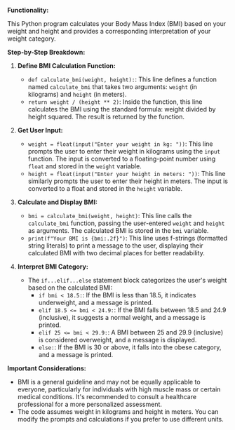 **Functionality:**

This Python program calculates your Body Mass Index (BMI) based on your weight and height and provides a corresponding interpretation of your weight category.

**Step-by-Step Breakdown:**

1. **Define BMI Calculation Function:**
   - `def calculate_bmi(weight, height):`: This line defines a function named `calculate_bmi` that takes two arguments: `weight` (in kilograms) and `height` (in meters).
   - `return weight / (height ** 2)`: Inside the function, this line calculates the BMI using the standard formula: weight divided by height squared. The result is returned by the function.

2. **Get User Input:**
   - `weight = float(input("Enter your weight in kg: "))`: This line prompts the user to enter their weight in kilograms using the `input` function. The input is converted to a floating-point number using `float` and stored in the `weight` variable.
   - `height = float(input("Enter your height in meters: "))`: This line similarly prompts the user to enter their height in meters. The input is converted to a float and stored in the `height` variable.

3. **Calculate and Display BMI:**
   - `bmi = calculate_bmi(weight, height)`: This line calls the `calculate_bmi` function, passing the user-entered `weight` and `height` as arguments. The calculated BMI is stored in the `bmi` variable.
   - `print(f"Your BMI is {bmi:.2f}")`: This line uses f-strings (formatted string literals) to print a message to the user, displaying their calculated BMI with two decimal places for better readability.

4. **Interpret BMI Category:**
   - The `if...elif...else` statement block categorizes the user's weight based on the calculated BMI:
     - `if bmi < 18.5:`: If the BMI is less than 18.5, it indicates underweight, and a message is printed.
     - `elif 18.5 <= bmi < 24.9:`: If the BMI falls between 18.5 and 24.9 (inclusive), it suggests a normal weight, and a message is printed.
     - `elif 25 <= bmi < 29.9:`: A BMI between 25 and 29.9 (inclusive) is considered overweight, and a message is displayed.
     - `else:`: If the BMI is 30 or above, it falls into the obese category, and a message is printed.

**Important Considerations:**

- BMI is a general guideline and may not be equally applicable to everyone, particularly for individuals with high muscle mass or certain medical conditions. It's recommended to consult a healthcare professional for a more personalized assessment.
- The code assumes weight in kilograms and height in meters. You can modify the prompts and calculations if you prefer to use different units.